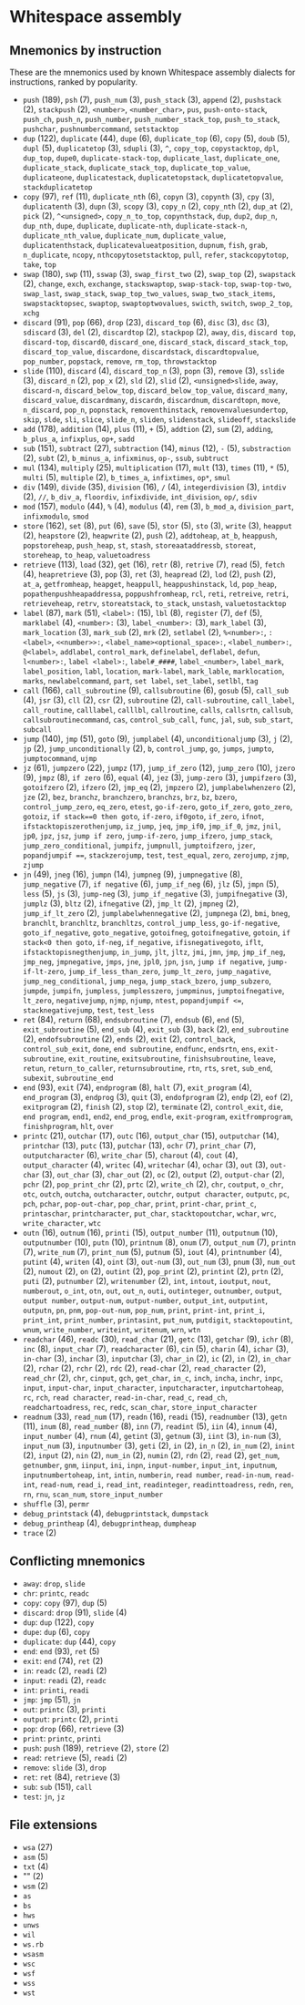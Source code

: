 # Whitespace assembly

<!-- Generated by tools/generate_assembly.jq; DO NOT EDIT. -->

## Mnemonics by instruction

These are the mnemonics used by known Whitespace assembly dialects for
instructions, ranked by popularity.

- `push` (189), `psh` (7), `push_num` (3), `push_stack` (3), `append` (2), `pushstack` (2), `stackpush` (2), `<number>`, `<number_char>`, `pus`, `push-onto-stack`, `push_ch`, `push_n`, `push_number`, `push_number_stack_top`, `push_to_stack`, `pushchar`, `pushnumbercommand`, `setstacktop`
- `dup` (122), `duplicate` (44), `dupe` (6), `duplicate_top` (6), `copy` (5), `doub` (5), `dupl` (5), `duplicatetop` (3), `sdupli` (3), `^`, `copy_top`, `copystacktop`, `dpl`, `dup_top`, `dupe0`, `duplicate-stack-top`, `duplicate_last`, `duplicate_one`, `duplicate_stack`, `duplicate_stack_top`, `duplicate_top_value`, `duplicateone`, `duplicatestack`, `duplicatetopstack`, `duplicatetopvalue`, `stackduplicatetop`
- `copy` (97), `ref` (11), `duplicate_nth` (6), `copyn` (3), `copynth` (3), `cpy` (3), `duplicatenth` (3), `dupn` (3), `scopy` (3), `copy_n` (2), `copy_nth` (2), `dup_at` (2), `pick` (2), `^<unsigned>`, `copy_n_to_top`, `copynthstack`, `dup`, `dup2`, `dup_n`, `dup_nth`, `dupe`, `duplicate`, `duplicate-nth`, `duplicate-stack-n`, `duplicate_nth_value`, `duplicate_num`, `duplicate_value`, `duplicatenthstack`, `duplicatevalueatposition`, `dupnum`, `fish`, `grab`, `n_duplicate`, `ncopy`, `nthcopytosetstacktop`, `pull`, `refer`, `stackcopytotop`, `take`, `top`
- `swap` (180), `swp` (11), `sswap` (3), `swap_first_two` (2), `swap_top` (2), `swapstack` (2), `change`, `exch`, `exchange`, `stackswaptop`, `swap-stack-top`, `swap-top-two`, `swap_last`, `swap_stack`, `swap_top_two_values`, `swap_two_stack_items`, `swapstacktopsec`, `swaptop`, `swaptoptwovalues`, `swicth`, `switch`, `swop_2_top`, `xchg`
- `discard` (91), `pop` (66), `drop` (23), `discard_top` (6), `disc` (3), `dsc` (3), `sdiscard` (3), `del` (2), `discardtop` (2), `stackpop` (2), `away`, `dis`, `discard top`, `discard-top`, `discard0`, `discard_one`, `discard_stack`, `discard_stack_top`, `discard_top_value`, `discardone`, `discardstack`, `discardtopvalue`, `pop_number`, `popstack`, `remove`, `rm_top`, `throwstacktop`
- `slide` (110), `discard` (4), `discard_top_n` (3), `popn` (3), `remove` (3), `sslide` (3), `discard_n` (2), `pop_x` (2), `sld` (2), `slid` (2), `<unsigned>slide`, `away`, `discard-n`, `discard_below_top`, `discard_below_top_value`, `discard_many`, `discard_value`, `discardmany`, `discardn`, `discardnum`, `discardtopn`, `move`, `n_discard`, `pop_n`, `popnstack`, `removenthinstack`, `removenvaluesundertop`, `skip`, `slde`, `sli`, `slice`, `slide_n`, `sliden`, `slidenstack`, `slideoff`, `stackslide`
- `add` (178), `addition` (14), `plus` (11), `+` (5), `addtion` (2), `sum` (2), `adding`, `b_plus_a`, `infixplus`, `op+`, `sadd`
- `sub` (151), `subtract` (27), `subtraction` (14), `minus` (12), `-` (5), `substraction` (2), `subt` (2), `b_minus_a`, `infixminus`, `op-`, `ssub`, `subtruct`
- `mul` (134), `multiply` (25), `multiplication` (17), `mult` (13), `times` (11), `*` (5), `multi` (5), `multiple` (2), `b_times_a`, `infixtimes`, `op*`, `smul`
- `div` (149), `divide` (35), `division` (16), `/` (4), `integerdivision` (3), `intdiv` (2), `//`, `b_div_a`, `floordiv`, `infixdivide`, `int_division`, `op/`, `sdiv`
- `mod` (157), `modulo` (44), `%` (4), `modulus` (4), `rem` (3), `b_mod_a`, `division_part`, `infixmodulo`, `smod`
- `store` (162), `set` (8), `put` (6), `save` (5), `stor` (5), `sto` (3), `write` (3), `heapput` (2), `heapstore` (2), `heapwrite` (2), `push` (2), `addtoheap`, `at_b`, `heappush`, `popstoreheap`, `push_heap`, `st`, `stash`, `storeaataddressb`, `storeat`, `storeheap`, `to_heap`, `valuetoadress`
- `retrieve` (113), `load` (32), `get` (16), `retr` (8), `retrive` (7), `read` (5), `fetch` (4), `heapretrieve` (3), `pop` (3), `ret` (3), `heapread` (2), `lod` (2), `push` (2), `at_a`, `getfromheap`, `heapget`, `heappull`, `heappushinstack`, `ld`, `pop_heap`, `popathenpushheapaddressa`, `poppushfromheap`, `rcl`, `reti`, `retreive`, `retri`, `retrieveheap`, `retrv`, `storeatstack`, `to_stack`, `unstash`, `valuetostacktop`
- `label` (87), `mark` (51), `<label>:` (15), `lbl` (8), `register` (7), `def` (5), `marklabel` (4), `<number>:` (3), `label_<number>:` (3), `mark_label` (3), `mark_location` (3), `mark_sub` (2), `mrk` (2), `setlabel` (2), `%<number>:`, `:<label>`, `<<number>>:`, `<label_name><optional_space>:`, `<label_number>:`, `@<label>`, `addlabel`, `control_mark`, `definelabel`, `deflabel`, `defun`, `l<number>:`, `label <label>:`, `label#_####`, `label_<number>`, `label_mark`, `label_position`, `labl`, `location`, `mark-label`, `mark_lable`, `marklocation`, `marks`, `newlabelcommand`, `part`, `set label`, `set_label`, `setlbl`, `tag`
- `call` (166), `call_subroutine` (9), `callsubroutine` (6), `gosub` (5), `call_sub` (4), `jsr` (3), `cll` (2), `csr` (2), `subroutine` (2), `call-subroutine`, `call_label`, `call_routine`, `calllabel`, `calllbl`, `callroutine`, `calls`, `callsrtn`, `callsub`, `callsubroutinecommand`, `cas`, `control_sub_call`, `func`, `jal`, `sub`, `sub_start`, `subcall`
- `jump` (140), `jmp` (51), `goto` (9), `jumplabel` (4), `unconditionaljump` (3), `j` (2), `jp` (2), `jump_unconditionally` (2), `b`, `control_jump`, `go`, `jumps`, `jumpto`, `jumptocommand`, `ujmp`
- `jz` (61), `jumpzero` (22), `jumpz` (17), `jump_if_zero` (12), `jump_zero` (10), `jzero` (9), `jmpz` (8), `if zero` (6), `equal` (4), `jez` (3), `jump-zero` (3), `jumpifzero` (3), `gotoifzero` (2), `ifzero` (2), `jmp_eq` (2), `jmpzero` (2), `jumplabelwhenzero` (2), `jze` (2), `bez`, `branchz`, `branchzero`, `branchzs`, `brz`, `bz`, `bzero`, `control_jump_zero`, `eq_zero`, `etest`, `go-if-zero`, `goto_if_zero`, `goto_zero`, `gotoiz`, `if stack==0 then goto`, `if-zero`, `if0goto`, `if_zero`, `ifnot`, `ifstacktopiszerothenjump`, `iz_jump`, `jeq`, `jmp_if0`, `jmp_if_0`, `jmz`, `jnil`, `jp0`, `jpz`, `jsz`, `jump if zero`, `jump-if-zero`, `jump_ifzero`, `jump_stack`, `jump_zero_conditional`, `jumpifz`, `jumpnull`, `jumptoifzero`, `jzer`, `popandjumpif ==`, `stackzerojump`, `test`, `test_equal`, `zero`, `zerojump`, `zjmp`, `zjump`
- `jn` (49), `jneg` (16), `jumpn` (14), `jumpneg` (9), `jumpnegative` (8), `jump_negative` (7), `if negative` (6), `jump_if_neg` (6), `jlz` (5), `jmpn` (5), `less` (5), `js` (3), `jump-neg` (3), `jump_if_negative` (3), `jumpifnegative` (3), `jumplz` (3), `bltz` (2), `ifnegative` (2), `jmp_lt` (2), `jmpneg` (2), `jump_if_lt_zero` (2), `jumplabelwhennegative` (2), `jumpnega` (2), `bmi`, `bneg`, `branchlt`, `branchltz`, `branchltzs`, `control_jump_less`, `go-if-negative`, `goto_if_negative`, `goto_negative`, `gotoifneg`, `gotoifnegative`, `gotoin`, `if stack<0 then goto`, `if-neg`, `if_negative`, `ifisnegativegoto`, `iflt`, `ifstacktopisnegthenjump`, `in_jump`, `jlt`, `jltz`, `jmi`, `jmn`, `jmp`, `jmp_if_neg`, `jmp_neg`, `jmpnegative`, `jmps`, `jne`, `jpl0`, `jpn`, `jsn`, `jump if negative`, `jump-if-lt-zero`, `jump_if_less_than_zero`, `jump_lt_zero`, `jump_nagative`, `jump_neg_conditional`, `jump_nega`, `jump_stack_bzero`, `jump_subzero`, `jumpde`, `jumpifn`, `jumpless`, `jumplesszero`, `jumpminus`, `jumptoifnegative`, `lt_zero`, `negativejump`, `njmp`, `njump`, `ntest`, `popandjumpif <=`, `stacknegativejump`, `test`, `test_less`
- `ret` (84), `return` (68), `endsubroutine` (7), `endsub` (6), `end` (5), `exit_subroutine` (5), `end_sub` (4), `exit_sub` (3), `back` (2), `end_subroutine` (2), `endofsubroutine` (2), `ends` (2), `exit` (2), `control_back`, `control_sub_exit`, `done`, `end subroutine`, `endfunc`, `endsrtn`, `ens`, `exit-subroutine`, `exit_routine`, `exitsubroutine`, `finishsubroutine`, `leave`, `retun`, `return_to_caller`, `returnsubroutine`, `rtn`, `rts`, `sret`, `sub_end`, `subexit`, `subroutine_end`
- `end` (93), `exit` (74), `endprogram` (8), `halt` (7), `exit_program` (4), `end_program` (3), `endprog` (3), `quit` (3), `endofprogram` (2), `endp` (2), `eof` (2), `exitprogram` (2), `finish` (2), `stop` (2), `terminate` (2), `control_exit`, `die`, `end program`, `end1`, `end2`, `end_prog`, `endle`, `exit-program`, `exitfromprogram`, `finishprogram`, `hlt`, `over`
- `printc` (21), `outchar` (17), `outc` (16), `output_char` (15), `outputchar` (14), `printchar` (13), `putc` (13), `putchar` (13), `ochr` (7), `print_char` (7), `outputcharacter` (6), `write_char` (5), `charout` (4), `cout` (4), `output_character` (4), `writec` (4), `writechar` (4), `ochar` (3), `out` (3), `out-char` (3), `out_char` (3), `char_out` (2), `oc` (2), `output` (2), `output-char` (2), `pchr` (2), `pop_print_chr` (2), `prtc` (2), `write_ch` (2), `chr`, `coutput`, `o_chr`, `otc`, `outch`, `outcha`, `outcharacter`, `outchr`, `output character`, `outputc`, `pc`, `pch`, `pchar`, `pop-out-char`, `pop_char`, `print`, `print-char`, `print_c`, `printaschar`, `printcharacter`, `put_char`, `stacktopoutchar`, `wchar`, `wrc`, `write_character`, `wtc`
- `outn` (16), `outnum` (16), `printi` (15), `output_number` (11), `outputnum` (10), `outputnumber` (10), `putn` (10), `printnum` (8), `onum` (7), `output_num` (7), `printn` (7), `write_num` (7), `print_num` (5), `putnum` (5), `iout` (4), `printnumber` (4), `putint` (4), `writen` (4), `oint` (3), `out-num` (3), `out_num` (3), `pnum` (3), `num_out` (2), `numout` (2), `on` (2), `outint` (2), `pop_print` (2), `printint` (2), `prtn` (2), `puti` (2), `putnumber` (2), `writenumber` (2), `int`, `intout`, `ioutput`, `nout`, `numberout`, `o_int`, `otn`, `out`, `out_n`, `outi`, `outinteger`, `outnumber`, `output`, `output number`, `output-num`, `output-number`, `output_int`, `outputint`, `outputn`, `pn`, `pnm`, `pop-out-num`, `pop_num`, `print`, `print-int`, `print_i`, `print_int`, `print_number`, `printasint`, `put_num`, `putdigit`, `stacktopoutint`, `wnum`, `write_number`, `writeint`, `writenum`, `wrn`, `wtn`
- `readchar` (46), `readc` (30), `read_char` (21), `getc` (13), `getchar` (9), `ichr` (8), `inc` (8), `input_char` (7), `readcharacter` (6), `cin` (5), `charin` (4), `ichar` (3), `in-char` (3), `inchar` (3), `inputchar` (3), `char_in` (2), `ic` (2), `in` (2), `in_char` (2), `rchar` (2), `rchr` (2), `rdc` (2), `read-char` (2), `read_character` (2), `read_chr` (2), `chr`, `cinput`, `gch`, `get_char`, `in_c`, `inch`, `incha`, `inchr`, `inpc`, `input`, `input-char`, `input_character`, `inputcharacter`, `inputchartoheap`, `rc`, `rch`, `read character`, `read-in-char`, `read_c`, `read_ch`, `readchartoadress`, `rec`, `redc`, `scan_char`, `store_input_character`
- `readnum` (33), `read_num` (17), `readn` (16), `readi` (15), `readnumber` (13), `getn` (11), `inum` (8), `read_number` (8), `inn` (7), `readint` (5), `iin` (4), `innum` (4), `input_number` (4), `rnum` (4), `getint` (3), `getnum` (3), `iint` (3), `in-num` (3), `input_num` (3), `inputnumber` (3), `geti` (2), `in` (2), `in_n` (2), `in_num` (2), `inint` (2), `input` (2), `nin` (2), `num_in` (2), `numin` (2), `rdn` (2), `read` (2), `get_num`, `getnumber`, `gnm`, `iinput`, `ini`, `inpn`, `input-number`, `input_int`, `inputnum`, `inputnumbertoheap`, `int`, `intin`, `numberin`, `read number`, `read-in-num`, `read-int`, `read-num`, `read_i`, `read_int`, `readinteger`, `readinttoadress`, `redn`, `ren`, `rn`, `rnu`, `scan_num`, `store_input_number`
- `shuffle` (3), `permr`
- `debug_printstack` (4), `debugprintstack`, `dumpstack`
- `debug_printheap` (4), `debugprintheap`, `dumpheap`
- `trace` (2)

## Conflicting mnemonics

- `away`: `drop`, `slide`
- `chr`: `printc`, `readc`
- `copy`: `copy` (97), `dup` (5)
- `discard`: `drop` (91), `slide` (4)
- `dup`: `dup` (122), `copy`
- `dupe`: `dup` (6), `copy`
- `duplicate`: `dup` (44), `copy`
- `end`: `end` (93), `ret` (5)
- `exit`: `end` (74), `ret` (2)
- `in`: `readc` (2), `readi` (2)
- `input`: `readi` (2), `readc`
- `int`: `printi`, `readi`
- `jmp`: `jmp` (51), `jn`
- `out`: `printc` (3), `printi`
- `output`: `printc` (2), `printi`
- `pop`: `drop` (66), `retrieve` (3)
- `print`: `printc`, `printi`
- `push`: `push` (189), `retrieve` (2), `store` (2)
- `read`: `retrieve` (5), `readi` (2)
- `remove`: `slide` (3), `drop`
- `ret`: `ret` (84), `retrieve` (3)
- `sub`: `sub` (151), `call`
- `test`: `jn`, `jz`

## File extensions

- `wsa` (27)
- `asm` (5)
- `txt` (4)
- "" (2)
- `wsm` (2)
- `as`
- `bs`
- `hws`
- `unws`
- `wil`
- `ws.rb`
- `wsasm`
- `wsc`
- `wsf`
- `wss`
- `wst`
